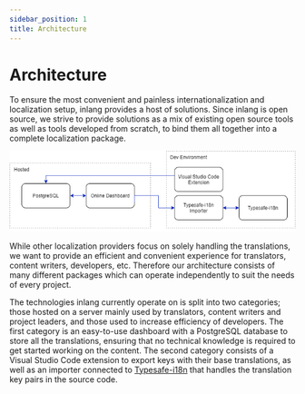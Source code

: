 ```yaml
---
sidebar_position: 1
title: Architecture
---
```


# Architecture

 To ensure the most convenient and painless internationalization and localization setup, inlang provides a host of solutions. Since inlang is open source, we strive to provide solutions as a mix of existing open source tools as well as tools developed from scratch, to bind them all together into a complete localization package.

 ![inlang architecture](../../static/img/architecture.png)

 While other localization providers focus on solely handling the translations, we want to provide an efficient and convenient experience for translators, content writers, developers, etc. Therefore our architecture consists of many different packages which can operate independently to suit the needs of every project.

 The technologies inlang currently operate on is split into two categories; those hosted on a server mainly used by translators, content writers and project leaders, and those used to increase efficiency of developers. The first category is an easy-to-use dashboard with a PostgreSQL database to store all the translations, ensuring that no technical knowledge is required to get started working on the content. The second category consists of a Visual Studio Code extension to export keys with their base translations, as well as an importer connected to [Typesafe-i18n](https://github.com/ivanhofer/typesafe-i18n) that handles the translation key pairs in the source code.